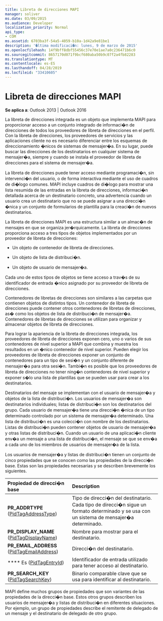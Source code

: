 ```yaml
---
title: Libreta de direcciones MAPI
manager: soliver
ms.date: 03/09/2015
ms.audience: Developer
localization_priority: Normal
api_type:
- COM
ms.assetid: 6703ba3f-54a5-4059-b10a-1d42a9e81be1
description: '�ltima modificaci�n: lunes, 9 de marzo de 2015'
ms.openlocfilehash: 14f9bff8dbf55456c37e70e1ae7a0c236471b6c0
ms.sourcegitcommit: 8657170d071f9bcf680aba50b9c07f2a4fb82283
ms.translationtype: MT
ms.contentlocale: es-ES
ms.lasthandoff: 04/28/2019
ms.locfileid: "33410605"
---
```

# <a name="mapi-address-book"></a>Libreta de direcciones MAPI

  
  
**Se aplica a**: Outlook 2013 | Outlook 2016 
  
La libreta de direcciones integrada es un objeto que implementa MAPI para proporcionar acceso a un conjunto integrado de informaci�n de direcciones de todos los proveedores de libreta de direcciones en el perfil. Con la libreta de direcciones, los proveedores de servicios y las aplicaciones cliente no es necesario diferenciar entre los esquemas de direccionamiento �nicos de sistemas de mensajer�a. En su lugar, puede buscar las direcciones de los destinatarios en cualquier sistema de mensajer�a, siempre y cuando se instala el proveedor de libreta de direcciones para el sistema de mensajer�a.
  
La libreta de direcciones puede tener acceso mediante programaci�n, sin intervenci�n del usuario, o de forma interactiva mediante el uso de cuadros de di�logo comunes. MAPI incluye cuadros de di�logo para mostrar una lista resumida de las entradas en la libreta de direcciones, informaci�n detallada acerca de un destinatario concreto, una advertencia cuando un usuario crea un destinatario que no se puede asignar a una direcci�n �nica y un conjunto de formularios de plantilla para la creaci�n de nuevos destinatarios.
  
La libreta de direcciones MAPI es una estructura similar a un almac�n de mensajes en que se organiza jer�rquicamente. La libreta de direcciones proporciona acceso a tres tipos de objetos implementados por un proveedor de libreta de direcciones:
  
- Un objeto de contenedor de libreta de direcciones.
    
- Un objeto de lista de distribuci�n.
    
- Un objeto de usuario de mensajer�a.
    
Cada uno de estos tipos de objetos se tiene acceso a trav�s de su identificador de entrada �nico asignado por su proveedor de libreta de direcciones. 
  
Contenedores de libretas de direcciones son similares a las carpetas que contienen objetos de distintos tipos. Un contenedor de libreta de direcciones puede contener otros contenedores de libretas de direcciones, as� como los objetos de lista de distribuci�n de mensajer�a. Contenedores de libretas de direcciones se utilizan para organizar y almacenar objetos de libreta de direcciones.
  
Para lograr la apariencia de la libreta de direcciones integrada, los proveedores de libreta de direcciones exponen cero, uno o varios de sus contenedores de nivel superior a MAPI que combina y muestra los resultados en un �nico contenedor de nivel superior. Pueden elegir los proveedores de libreta de direcciones exponer un conjunto de contenedores para un tipo de sesi�n y un conjunto diferente de mensajer�a para otra sesi�n. Tambi�n es posible que los proveedores de libreta de direcciones no tener ning�n contenedores de nivel superior y exponer s�lo una lista de plantillas que se pueden usar para crear a los destinatarios.
  
Destinatarios del mensaje se implementan con el usuario de mensajer�a y objetos de la lista de distribuci�n. Los usuarios de mensajer�a son destinatarios individuales; listas de distribuci�n son los destinatarios del grupo. Cada usuario de mensajer�a tiene una direcci�n �nica de un tipo determinado controlado por un sistema de mensajer�a determinado. Una lista de distribuci�n es una colecci�n con nombre de los destinatarios. Listas de distribuci�n pueden contener objetos de usuario de mensajer�a y otras listas de distribuci�n. Cuando un usuario de una aplicaci�n cliente env�a un mensaje a una lista de distribuci�n, el mensaje se que se env�a a cada uno de los miembros de usuarios de mensajer�a de la lista. 
  
Los usuarios de mensajer�a y listas de distribuci�n tienen un conjunto de cinco propiedades que se conocen como las propiedades de la direcci�n base. Estas son las propiedades necesarias y se describen brevemente los siguientes.
  
|**Propiedad de direcci�n base**|**Description**|
|:-----|:-----|
|**PR_ADDRTYPE** ([PidTagAddressType](pidtagaddresstype-canonical-property.md))  <br/> |Tipo de direcci�n del destinatario. Cada tipo de direcci�n sigue un formato determinado y se usa con un sistema de mensajer�a determinado.  <br/> |
|**PR_DISPLAY_NAME** ([PidTagDisplayName](pidtagdisplayname-canonical-property.md))  <br/> |Nombre para mostrar para el destinatario.  <br/> |
|**PR_EMAIL_ADDRESS** ([PidTagEmailAddress](pidtagemailaddress-canonical-property.md))  <br/> |Direcci�n del destinatario.  <br/> |
|**** Es ([PidTagEntryId](pidtagentryid-canonical-property.md))  <br/> |Identificador de entrada utilizado para tener acceso al destinatario.  <br/> |
|**PR_SEARCH_KEY** ([PidTagSearchKey](pidtagsearchkey-canonical-property.md))  <br/> |Binario comparable clave que se usa para identificar al destinatario.  <br/> |
   
MAPI define muchos grupos de propiedades que son variantes de las propiedades de la direcci�n base. Estos otros grupos describen los usuarios de mensajer�a y listas de distribuci�n en diferentes situaciones. Por ejemplo, un grupo de propiedades describe el remitente de delegado de un mensaje y el destinatario de delegado de otro grupo.
  


